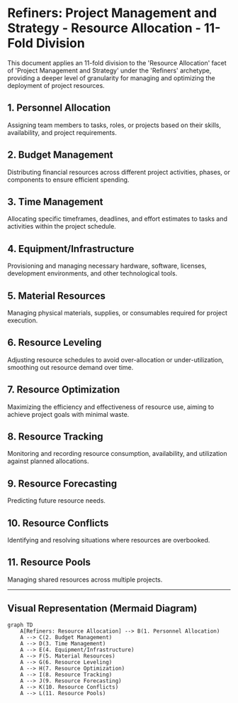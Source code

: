 # Refiners: Project Management and Strategy - Resource Allocation - 11-Fold Division

This document applies an 11-fold division to the 'Resource Allocation' facet of 'Project Management and Strategy' under the 'Refiners' archetype, providing a deeper level of granularity for managing and optimizing the deployment of project resources.

## 1. Personnel Allocation

Assigning team members to tasks, roles, or projects based on their skills, availability, and project requirements.

## 2. Budget Management

Distributing financial resources across different project activities, phases, or components to ensure efficient spending.

## 3. Time Management

Allocating specific timeframes, deadlines, and effort estimates to tasks and activities within the project schedule.

## 4. Equipment/Infrastructure

Provisioning and managing necessary hardware, software, licenses, development environments, and other technological tools.

## 5. Material Resources

Managing physical materials, supplies, or consumables required for project execution.

## 6. Resource Leveling

Adjusting resource schedules to avoid over-allocation or under-utilization, smoothing out resource demand over time.

## 7. Resource Optimization

Maximizing the efficiency and effectiveness of resource use, aiming to achieve project goals with minimal waste.

## 8. Resource Tracking

Monitoring and recording resource consumption, availability, and utilization against planned allocations.

## 9. Resource Forecasting

Predicting future resource needs.

## 10. Resource Conflicts

Identifying and resolving situations where resources are overbooked.

## 11. Resource Pools

Managing shared resources across multiple projects.

---

## Visual Representation (Mermaid Diagram)

```mermaid
graph TD
    A[Refiners: Resource Allocation] --> B(1. Personnel Allocation)
    A --> C(2. Budget Management)
    A --> D(3. Time Management)
    A --> E(4. Equipment/Infrastructure)
    A --> F(5. Material Resources)
    A --> G(6. Resource Leveling)
    A --> H(7. Resource Optimization)
    A --> I(8. Resource Tracking)
    A --> J(9. Resource Forecasting)
    A --> K(10. Resource Conflicts)
    A --> L(11. Resource Pools)
```